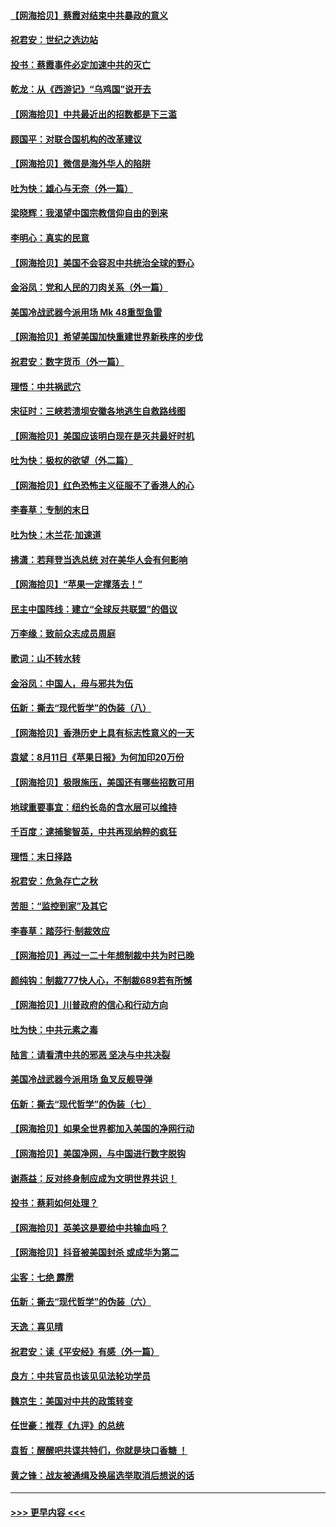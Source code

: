 #### [【网海拾贝】蔡霞对结束中共暴政的意义](../pages/nsc993/n12344263.md?t=08201702) 
#### [祝君安：世纪之选边站](../pages/nsc993/n12342382.md?t=08201702) 
#### [投书：蔡霞事件必定加速中共的灭亡](../pages/nsc993/n12341881.md?t=08201702) 
#### [乾龙：从《西游记》“乌鸡国”说开去](../pages/nsc993/n12341690.md?t=08201702) 
#### [【网海拾贝】中共最近出的招数都是下三滥](../pages/nsc993/n12341593.md?t=08201702) 
#### [顾国平：对联合国机构的改革建议](../pages/nsc993/n12339928.md?t=08201702) 
#### [【网海拾贝】微信是海外华人的陷阱](../pages/nsc993/n12338868.md?t=08201702) 
#### [吐为快：雄心与无奈（外一篇）](../pages/nsc993/n12338132.md?t=08201702) 
#### [梁晓辉：我渴望中国宗教信仰自由的到来](../pages/nsc993/n12336657.md?t=08201702) 
#### [李明心：真实的民意](../pages/nsc993/n12336089.md?t=08201702) 
#### [【网海拾贝】美国不会容忍中共统治全球的野心](../pages/nsc993/n12336063.md?t=08201702) 
#### [金浴凤：党和人民的刀肉关系（外一篇）](../pages/nsc993/n12335834.md?t=08201702) 
#### [美国冷战武器今派用场 Mk 48重型鱼雷](../pages/nsc993/n12335354.md?t=08201702) 
#### [【网海拾贝】希望美国加快重建世界新秩序的步伐](../pages/nsc993/n12334224.md?t=08201702) 
#### [祝君安：数字货币（外一篇）](../pages/nsc993/n12334186.md?t=08201702) 
#### [理悟：中共祸武穴](../pages/nsc993/n12333962.md?t=08201702) 
#### [宋征时：三峡若溃坝安徽各地逃生自救路线图](../pages/nsc993/n12332450.md?t=08201702) 
#### [【网海拾贝】美国应该明白现在是灭共最好时机](../pages/nsc993/n12332313.md?t=08201702) 
#### [吐为快：极权的欲望（外二篇）](../pages/nsc993/n12332089.md?t=08201702) 
#### [【网海拾贝】红色恐怖主义征服不了香港人的心](../pages/nsc993/n12329296.md?t=08201702) 
#### [李春草：专制的末日](../pages/nsc993/n12329079.md?t=08201702) 
#### [吐为快：木兰花‧加速道](../pages/nsc993/n12327366.md?t=08201702) 
#### [拂潇：若拜登当选总统 对在美华人会有何影响](../pages/nsc993/n12295996.md?t=08201702) 
#### [【网海拾贝】“苹果一定撑落去！”](../pages/nsc993/n12326784.md?t=08201702) 
#### [民主中国阵线：建立“全球反共联盟”的倡议](../pages/nsc993/n12324177.md?t=08201702) 
#### [万李缘：致前众志成员周庭](../pages/nsc993/n12324635.md?t=08201702) 
#### [歌词：山不转水转](../pages/nsc993/n12324599.md?t=08201702) 
#### [金浴凤：中国人，毋与邪共为伍](../pages/nsc993/n12324257.md?t=08201702) 
#### [伍新：撕去“现代哲学”的伪装（八）](../pages/nsc993/n12324188.md?t=08201702) 
#### [【网海拾贝】香港历史上具有标志性意义的一天](../pages/nsc993/n12324021.md?t=08201702) 
#### [袁斌：8月11日《苹果日报》为何加印20万份](../pages/nsc993/n12323955.md?t=08201702) 
#### [【网海拾贝】极限施压，美国还有哪些招数可用](../pages/nsc993/n12322512.md?t=08201702) 
#### [地球重要事宜：纽约长岛的含水层可以维持](../pages/nsc993/n12321844.md?t=08201702) 
#### [千百度：逮捕黎智英，中共再现纳粹的疯狂](../pages/nsc993/n12321777.md?t=08201702) 
#### [理悟：末日择路](../pages/nsc993/n12320812.md?t=08201702) 
#### [祝君安：危急存亡之秋](../pages/nsc993/n12320795.md?t=08201702) 
#### [苦胆：“监控到家”及其它](../pages/nsc993/n12320751.md?t=08201702) 
#### [李春草：踏莎行·制裁效应](../pages/nsc993/n12318290.md?t=08201702) 
#### [【网海拾贝】再过一二十年想制裁中共为时已晚](../pages/nsc993/n12318195.md?t=08201702) 
#### [颜纯钩：制裁777快人心，不制裁689若有所憾](../pages/nsc993/n12316912.md?t=08201702) 
#### [【网海拾贝】川普政府的信心和行动方向](../pages/nsc993/n12316673.md?t=08201702) 
#### [吐为快：中共元素之毒](../pages/nsc993/n12316547.md?t=08201702) 
#### [陆言：请看清中共的邪恶 坚决与中共决裂](../pages/nsc993/n12315784.md?t=08201702) 
#### [美国冷战武器今派用场 鱼叉反舰导弹](../pages/nsc993/n12316258.md?t=08201702) 
#### [伍新：撕去“现代哲学”的伪装（七）](../pages/nsc993/n12315846.md?t=08201702) 
#### [【网海拾贝】如果全世界都加入美国的净网行动](../pages/nsc993/n12315588.md?t=08201702) 
#### [【网海拾贝】美国净网，与中国进行数字脱钩](../pages/nsc993/n12312813.md?t=08201702) 
#### [谢燕益：反对终身制应成为文明世界共识！](../pages/nsc993/n12310465.md?t=08201702) 
#### [投书：蔡莉如何处理？](../pages/nsc993/n12310224.md?t=08201702) 
#### [【网海拾贝】英美这是要给中共输血吗？](../pages/nsc993/n12307646.md?t=08201702) 
#### [【网海拾贝】抖音被美国封杀 或成华为第二](../pages/nsc993/n12305277.md?t=08201702) 
#### [尘客：七绝 霹雳](../pages/nsc993/n12304053.md?t=08201702) 
#### [伍新：撕去“现代哲学”的伪装（六）](../pages/nsc993/n12303243.md?t=08201702) 
#### [天逸：喜见晴](../pages/nsc993/n12303226.md?t=08201702) 
#### [祝君安：读《平安经》有感（外一篇）](../pages/nsc993/n12303170.md?t=08201702) 
#### [良方：中共官员也该见见法轮功学员](../pages/nsc993/n12302985.md?t=08201702) 
#### [魏京生：美国对中共的政策转变](../pages/nsc993/n12302929.md?t=08201702) 
#### [任世豪：推荐《九评》的总统](../pages/nsc993/n12302838.md?t=08201702) 
#### [袁哲：醒醒吧共谍共特们，你就是块口香糖 ！](../pages/nsc993/n12302678.md?t=08201702) 
#### [黄之锋：战友被通缉及换届选举取消后想说的话](../pages/nsc993/n12302681.md?t=08201702) 

----
#### [ >>> 更早内容 <<< ](../indexes/nsc993-earlier.md)
